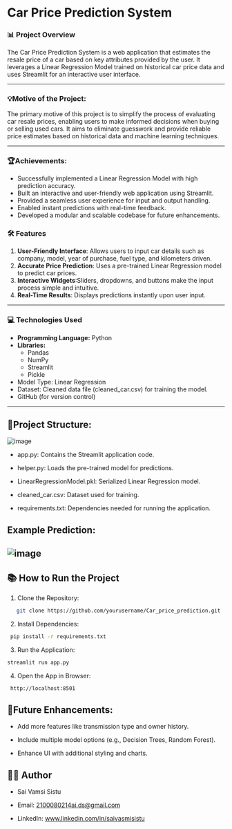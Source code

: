 # **Car Price Prediction System**

### **📊 Project Overview**
The Car Price Prediction System is a web application that estimates the resale price of a car based on key attributes provided by the user. It leverages a Linear Regression Model trained on historical car price data and uses Streamlit for an interactive user interface.

---
### **💡Motive of the Project**:
The primary motive of this project is to simplify the process of evaluating car resale prices, enabling users to make informed decisions when buying or selling used cars. It aims to eliminate guesswork and provide reliable price estimates based on historical data and machine learning techniques.

---
### **🏆Achievements**:
- Successfully implemented a Linear Regression Model with high prediction accuracy.
- Built an interactive and user-friendly web application using Streamlit.
- Provided a seamless user experience for input and output handling.
- Enabled instant predictions with real-time feedback.
- Developed a modular and scalable codebase for future enhancements.

### **🛠️ Features**

1. **User-Friendly Interface**: Allows users to input car details such as company, model, year of purchase, fuel type, and kilometers driven.
2. **Accurate Price Prediction**: Uses a pre-trained Linear Regression model to predict car prices.
3. **Interactive Widgets**:Sliders, dropdowns, and buttons make the input process simple and intuitive.
4. **Real-Time Results**:  Displays predictions instantly upon user input.


---

### **💻 Technologies Used**
- **Programming Language:** Python
- **Libraries:**
   - Pandas
   - NumPy
   - Streamlit
   - Pickle
- Model Type: Linear Regression
- Dataset: Cleaned data file (cleaned_car.csv) for training the model.
- GitHub (for version control)

---
## **📁Project Structure**:
![image](https://github.com/user-attachments/assets/14574675-92c1-40fc-8322-741860f3031d)

- app.py: Contains the Streamlit application code.

- helper.py: Loads the pre-trained model for predictions.

- LinearRegressionModel.pkl: Serialized Linear Regression model.

- cleaned_car.csv: Dataset used for training.

- requirements.txt: Dependencies needed for running the application.

## **Example Prediction**:
![image](https://github.com/user-attachments/assets/1ac502cf-529f-4e40-81c4-05009bc82e69)
---

## 📚 **How to Run the Project**

1. Clone the Repository:

```bash
   git clone https://github.com/yourusername/Car_price_prediction.git
```
2. Install Dependencies:
```bash
 pip install -r requirements.txt
```
3. Run the Application:
```bash
streamlit run app.py
```
4. Open the App in Browser:
```bash
 http://localhost:8501
```

## 🔄Future Enhancements:

- Add more features like transmission type and owner history.

- Include multiple model options (e.g., Decision Trees, Random Forest).

- Enhance UI with additional styling and charts.

##  **👨‍💻 Author**
- Sai Vamsi Sistu

- Email: 2100080214ai.ds@gmail.com

- LinkedIn: www.linkedin.com/in/saivasmisistu
